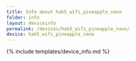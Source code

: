 ```yaml
---
title: Info about hak5_wifi_pineapple_nano
folder: info
layout: deviceinfo
permalink: /devices/hak5_wifi_pineapple_nano/
device: hak5_wifi_pineapple_nano
---
```

{% include templates/device_info.md %}
